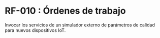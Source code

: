 # RF-010 : Órdenes de trabajo


Invocar los servicios de un simulador externo de parámetros de calidad para nuevos dispositivos IoT.